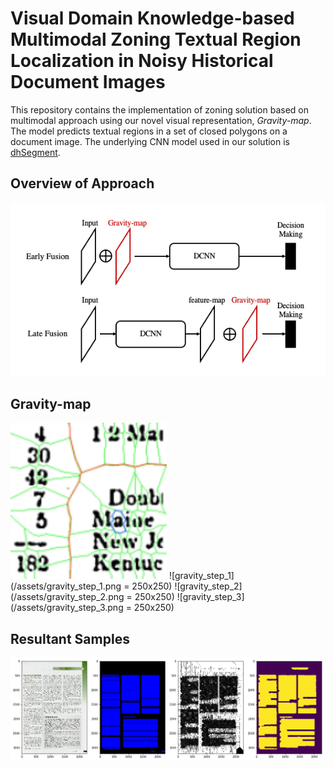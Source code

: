 # Visual Domain Knowledge-based Multimodal Zoning Textual Region Localization in Noisy Historical Document Images
This repository contains the implementation of zoning solution based on multimodal approach using our novel visual representation, *Gravity-map*. The model predicts textual regions in a set of closed polygons on a document image. The underlying CNN model used in our solution is [dhSegment](https://dhsegment.readthedocs.io/en/latest/).

## Overview of Approach
![fusion_approach](/assets/fusion_approach.png)

## Gravity-map
<img src="/assets/gravity_step_1.png" width="250" height="250">
![gravity_step_1](/assets/gravity_step_1.png = 250x250)
![gravity_step_2](/assets/gravity_step_2.png = 250x250)
![gravity_step_3](/assets/gravity_step_3.png = 250x250)

## Resultant Samples
![resultant_sample](/assets/resultant_sample.png)
